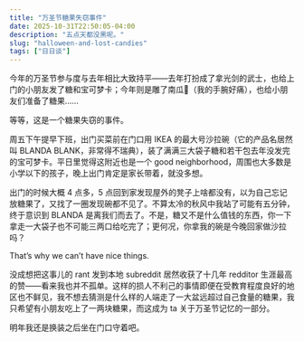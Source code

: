 ```yaml
---
title: "万圣节糖果失窃事件"
date: 2025-10-31T22:50:05-04:00
description: "五点天都没黑呢。"
slug: "halloween-and-lost-candies"
tags: ["日日谈"]
---
```


今年的万圣节参与度与去年相比大致持平——去年打扮成了拿光剑的武士，也给上门的小朋友发了糖和宝可梦卡；今年则是雕了南瓜🎃（我的手腕好痛），也给小朋友们准备了糖果……

等等，这是一个糖果失窃的事件。

周五下午提早下班，出门买菜前在门口用 IKEA 的最大号沙拉碗（它的产品名居然叫 BLANDA BLANK，非常得不瑞典），装了满满三大袋子糖和若干包去年没发完的宝可梦卡。平日里觉得这附近也是一个 good neighborhood，周围也大多数是小学以下的孩子，晚上出门肯定是家长带着，就没多想。

出门的时候大概 4 点多，5 点回到家发现屋外的凳子上啥都没有，以为自己忘记放糖果了，又找了一圈发现碗都不见了。不算太冷的秋风中我站了可能有五分钟，终于意识到 BLANDA 是离我们而去了。不是，糖又不是什么值钱的东西，你一下拿走一大袋子也不可能三两口给吃完了；更何况，你拿我的碗是今晚回家做沙拉吗？

That’s why we can’t have nice things.

没成想把这事儿的 rant 发到本地 subreddit 居然收获了十几年 redditor 生涯最高的赞——看来我也并不孤单。这样的损人不利己的事情即便在受教育程度良好的地区也不鲜见，我不想去猜测是什么样的人端走了一大盆远超过自己食量的糖果，我只希望有小朋友吃上了一两块糖果，而这成为 ta 关于万圣节记忆的一部分。

明年我还是换装之后坐在门口守着吧。